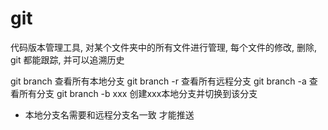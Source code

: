 # git 
代码版本管理工具, 对某个文件夹中的所有文件进行管理, 每个文件的修改, 删除, git 都能跟踪, 并可以追溯历史

git branch 查看所有本地分支
git branch -r 查看所有远程分支
git branch -a 查看所有分支
git branch -b xxx 创建xxx本地分支并切换到该分支


- 本地分支名需要和远程分支名一致 才能推送